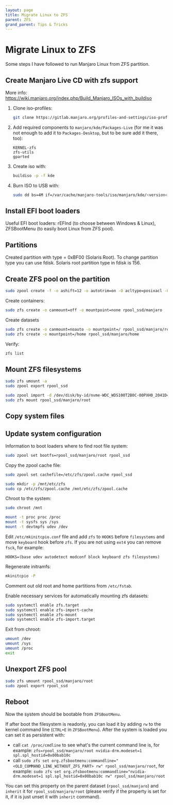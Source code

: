 ```yaml
---
layout: page
title: Migrate Linux to ZFS
parent: ZFS
grand_parent: Tips & Tricks
---
```


# Migrate Linux to ZFS

Some steps I have followed to run Manjaro Linux from ZFS partition.

## Create Manjaro Live CD with zfs support

More info: https://wiki.manjaro.org/index.php/Build_Manjaro_ISOs_with_buildiso

1. Clone iso-profiles:

   ```sh
   git clone https://gitlab.manjaro.org/profiles-and-settings/iso-profiles.git ~/iso-profiles
   ```

2. Add required components to `manjaro/kde/Packages-Live` (for me it was not enough to add it to `Packages-Desktop`, but to be sure add it there, too):

   ```
   KERNEL-zfs
   zfs-utils
   gparted
   ```

3. Create iso with:

   ```sh
   buildiso -p -f kde
   ```

4. Burn ISO to USB with:

   ```sh
   sudo dd bs=4M if=/var/cache/manjaro-tools/iso/manjaro/kde/<version</manjaro-kde-<version>.iso of=/dev/<usb-drive> status=progress oflag=sync
   ```

## Install EFI boot loaders

Useful EFI boot loaders: rEFInd (to choose between Windows & Linux), ZFSBootMenu (to easily boot Linux from ZFS pool).

## Partitions

Created partition with type = 0xBF00 (Solaris Root). To change partition type you can use fdisk. Solaris root partition type in fdisk is 156.

## Create ZFS pool on the partition

```sh
sudo zpool create -f -o ashift=12 -o autotrim=on -O acltype=posixacl -O xattr=sa -O atime=off -O relatime=off -O recordsize=256k -O dnodesize=auto -O normalization=formD -O mountpoint=none -O canmount=off -O devices=off -O compression=zstd-3 rpool_ssd /dev/disk/by-id/nvme-WDC_WDS100T2B0C-00PXH0_2041D4801869-part5
```
Create containers:

```sh
sudo zfs create -o canmount=off -o mountpoint=none rpool_ssd/manjaro
```

Create datasets

```sh
sudo zfs create -o canmount=noauto -o mountpoint=/ rpool_ssd/manjaro/root
sudo zfs create -o mountpoint=/home rpool_ssd/manjaro/home
```

Verify:

```sh
zfs list
```

## Mount ZFS filesystems

```sh
sudo zfs umount -a
sudo zpool export rpool_ssd

sudo zpool import -d /dev/disk/by-id/nvme-WDC_WDS100T2B0C-00PXH0_2041D4801869-part5 -R /mnt rpool_ssd
sudo zfs mount rpool_ssd/manjaro/root
```

## Copy system files

## Update system configuration

Information to boot loaders where to find root file system:

```sh
sudo zpool set bootfs=rpool_ssd/manjaro/root rpool_ssd
```

Copy the zpool cache file:

```sh
sudo zpool set cachefile=/etc/zfs/zpool.cache rpool_ssd

sudo mkdir -p /mnt/etc/zfs
sudo cp /etc/zfs/zpool.cache /mnt/etc/zfs/zpool.cache
```

Chroot to the system:

```sh
sudo chroot /mnt

mount -t proc proc /proc
mount -t sysfs sys /sys
mount -t devtmpfs udev /dev
```

Edit `/etc/mkinitcpio.conf` file and add `zfs` to `HOOKS` before `filesystems` and move `keyboard` hook before `zfs`. If you are not using `ext4` you can remove `fsck`, for example:

```
HOOKS=(base udev autodetect modconf block keyboard zfs filesystems)
```

Regenerate initramfs:

```sh
mkinitcpio -P
```

Comment out old root and home partitions from `/etc/fstab`.

Enable necessary services for automatically mounting zfs datasets:

```sh
sudo systemctl enable zfs.target
sudo systemctl enable zfs-import-cache
sudo systemctl enable zfs-mount
sudo systemctl enable zfs-import.target
```

Exit from chroot:

```sh
umount /dev
umount /sys
umount /proc
exit
```

## Unexport ZFS pool

```sh
sudo zfs umount rpool_ssd/manjaro/root
sudo zpool export rpool_ssd
```

## Reboot

Now the system should be bootable from `ZFSBootMenu`.

If after boot the filesystem is readonly, you can load it by adding `rw` to the kernel command line (`CTRL+E` in `ZFSBootMenu`). After the system is loaded you can set it as persistent with:

- call `cat /proc/cmdline` to see what's the current command line is, for example: `zfs=rpool_ssd/manjaro/root nvidia-drm.modeset=1 spl.spl_hostid=0x00bab10c`
- call `sudo zfs set org.zfsbootmenu:commandline="<OLD_COMMAND_LINE_WITHOUT_ZFS_PART> rw" rpool_ssd/manjaro/root`, for example: `sudo zfs set org.zfsbootmenu:commandline="nvidia-drm.modeset=1 spl.spl_hostid=0x00bab10c rw" rpool_ssd/manjaro/root`

You can set this property on the parent dataset (`rpool_ssd/manjaro`) and `inherit` it for `rpool_ssd/manjaro/root` (please verify if the property is set for it, if it is just unset it with `inherit` command).

